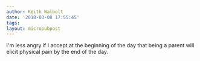 ```yaml
---
author: Keith Walbolt
date: '2018-03-08 17:55:45'
tags:
layout: micropubpost
---
```


I'm less angry if I accept at the beginning of the day that being a parent will elicit physical pain by the end of the day. 
